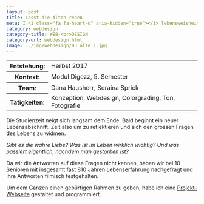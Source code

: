 ```yaml
---
layout: post
title: Lasst die Alten reden
meta: I <i class="fa fa-heart-o" aria-hidden="true"></i> lebensweisheiten
category: webdesign
category-title: WEB-<br>DESIGN
category-url: webdesign.html
image: ../img/webdesign/03_alte_1.jpg
---
```


<table class="post-content facts table">
    <tr>
        <th>Entstehung:</th>
        <td>Herbst 2017</td>
    </tr>
    <tr>
        <th>Kontext:</th>
        <td>Modul Digezz, 5. Semester</td>
    </tr>
    <tr>
        <th>Team:</th>
        <td>Dana Hausherr, Seraina Sprick</td>
    </tr>
    <tr>
        <th>Tätigkeiten:</th>
        <td>Konzeption, Webdesign, Colorgrading, Ton, Fotografie</td>
    </tr>
</table>

<p class="post-content">Die Studienzeit neigt sich langsam dem Ende. Bald beginnt ein neuer Lebensabschnitt. Zeit also um zu reflektieren und sich den grossen Fragen des Lebens zu widmen.</p>  
<p class="post-content">
<i>Gibt es die wahre Liebe? Was ist im Leben wirklich wichtig? Und was passiert eigentlich, nachdem man gestorben ist?</i>
</p>
<p class="post-content">
Da wir die Antworten auf diese Fragen nicht kennen, haben wir bei 10 Senioren mit insgesamt fast 810 Jahren Lebenserfahrung nachgefragt und ihre Antworten filmisch festgehalten.</p>

<p class="post-content">Um dem Ganzen einen gebürtigen Rahmen zu geben, habe ich eine <a href="http://digezz.ch/projekte/alte-reden/" target="_blank">Projekt-Webseite</a> gestaltet und programmiert.<br><br></p>
